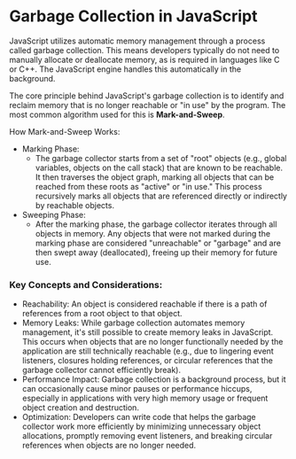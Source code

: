 # Garbage Collection in JavaScript

JavaScript utilizes automatic memory management through a process called garbage collection. This means developers typically do not need to manually allocate or deallocate memory, as is required in languages like C or C++. The JavaScript engine handles this automatically in the background.

The core principle behind JavaScript's garbage collection is to identify and reclaim memory that is no longer reachable or "in use" by the program. The most common algorithm used for this is **Mark-and-Sweep**.

How Mark-and-Sweep Works:

- Marking Phase:
  - The garbage collector starts from a set of "root" objects (e.g., global variables, objects on the call stack)
    that are known to be reachable. It then traverses the object graph, marking all objects that can be reached
    from these roots as "active" or "in use." This process recursively marks all objects that are referenced
    directly or indirectly by reachable objects.
- Sweeping Phase:
  - After the marking phase, the garbage collector iterates through all objects in memory. Any objects that were
    not marked during the marking phase are considered "unreachable" or "garbage" and are then swept away (deallocated),
    freeing up their memory for future use.

### Key Concepts and Considerations:

- Reachability:
    An object is considered reachable if there is a path of references from a root object to that object.
- Memory Leaks:
    While garbage collection automates memory management, it's still possible to create memory leaks in JavaScript. This occurs when objects that are no longer functionally needed by the application are still technically reachable (e.g., due to lingering event listeners, closures holding references, or circular references that the garbage collector cannot efficiently break).
- Performance Impact:
    Garbage collection is a background process, but it can occasionally cause minor pauses or performance hiccups, especially in applications with very high memory usage or frequent object creation and destruction.
- Optimization:
    Developers can write code that helps the garbage collector work more efficiently by minimizing unnecessary object allocations, promptly removing event listeners, and breaking circular references when objects are no longer needed.
